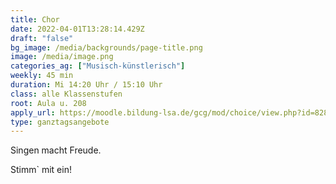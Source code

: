 ```yaml
---
title: Chor
date: 2022-04-01T13:28:14.429Z
draft: "false"
bg_image: /media/backgrounds/page-title.png
image: /media/image.png
categories_ag: ["Musisch-künstlerisch"]
weekly: 45 min
duration: Mi 14:20 Uhr / 15:10 Uhr
class: alle Klassenstufen
root: Aula u. 208
apply_url: https://moodle.bildung-lsa.de/gcg/mod/choice/view.php?id=828
type: ganztagsangebote
---
```


Singen macht Freude.

Stimm` mit ein!
